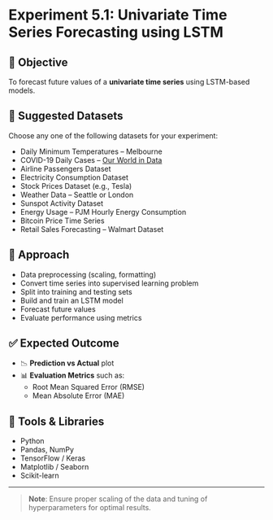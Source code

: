 # Experiment 5.1: Univariate Time Series Forecasting using LSTM

## 🎯 Objective
To forecast future values of a **univariate time series** using LSTM-based models.

## 📂 Suggested Datasets
Choose any one of the following datasets for your experiment:

- Daily Minimum Temperatures – Melbourne  
- COVID-19 Daily Cases – [Our World in Data](https://ourworldindata.org/coronavirus)  
- Airline Passengers Dataset  
- Electricity Consumption Dataset  
- Stock Prices Dataset (e.g., Tesla)  
- Weather Data – Seattle or London  
- Sunspot Activity Dataset  
- Energy Usage – PJM Hourly Energy Consumption  
- Bitcoin Price Time Series  
- Retail Sales Forecasting – Walmart Dataset  

## 🧠 Approach
- Data preprocessing (scaling, formatting)
- Convert time series into supervised learning problem
- Split into training and testing sets
- Build and train an LSTM model
- Forecast future values
- Evaluate performance using metrics

## ✅ Expected Outcome
- 📉 **Prediction vs Actual** plot  
- 📊 **Evaluation Metrics** such as:
  - Root Mean Squared Error (RMSE)  
  - Mean Absolute Error (MAE)

## 📌 Tools & Libraries
- Python
- Pandas, NumPy
- TensorFlow / Keras
- Matplotlib / Seaborn
- Scikit-learn

---

> **Note**: Ensure proper scaling of the data and tuning of hyperparameters for optimal results.
